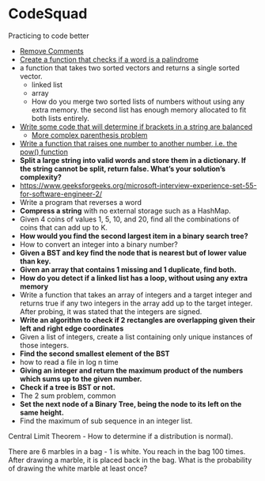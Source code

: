 # CodeSquad
Practicing to code better

- [Remove Comments](/Microsoft/remove%20comments.ipynb)
- [Create a function that checks if a word is a palindrome](/Microsoft/Simple%20Palindrome.ipynb)
- a function that takes two sorted vectors and returns a single sorted vector.
  - linked list
  - array
  - How do you merge two sorted lists of numbers without using any extra memory. the second list has enough memory allocated to fit both lists entirely. 
- [Write some code that will determine if brackets in a string are balanced](/Microsoft/validpar.ipynb)
  - [More complex parenthesis problem](/Microsoft/Validparstr.ipynb)
- [Write a function that raises one number to another number, i.e. the pow() function](/Microsoft/pow(x_n).ipynb)
- **Split a large string into valid words and store them in a dictionary. If the string cannot be split, return false. What’s your solution’s complexity?**
- https://www.geeksforgeeks.org/microsoft-interview-experience-set-55-for-software-engineer-2/
- Write a program that reverses a word  
- **Compress a string** with no external storage such as a HashMap. 
- Given 4 coins of values 1, 5, 10, and 20, find all the combinations of coins that can add up to K.  
- **How would you find the second largest item in a binary search tree?**  
- How to convert an integer into a binary number? 
- **Given a BST and key find the node that is nearest but of lower value than key.** 
- **Given an array that contains 1 missing and 1 duplicate, find both.**
- **How do you detect if a linked list has a loop, without using any extra memory**  
- Write a function that takes an array of integers and a target integer and returns true if any two integers in the array add up to the target integer. After probing, it was stated that the integers are signed. 
- **Write an algorithm to check if 2 rectangles are overlapping given their left and right edge coordinates**
- Given a list of integers, create a list containing only unique instances of those integers.  
- **Find the second smallest element of the BST**  
- how to read a file in log n time  
- **Giving an integer and return the maximum product of the numbers which sums up to the given number.**
- **Check if a tree is BST or not.**  
- The 2 sum problem, common  
- **Set the next node of a Binary Tree, being the node to its left on the same height.**  
- ​Find the maximum of sub sequence in an integer list.

Central Limit Theorem - How to determine if a distribution is normal).

There are 6 marbles in a bag - 1 is white. You reach in the  bag 100 times. After drawing a marble, it is placed back in the bag. What is the probability of drawing the white marble at least once?


